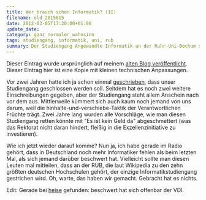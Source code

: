 ```yaml
---
title: Wer brauch schon Informatik? (II)
filename: old_2015615
date: 2012-03-05T17:20:00+01:00
update_date:
category: ganz_normaler_wahnsinn
tags: studiengang, informatik, uni, rub
summary: Der Studiengang Angewandte Informatik an der Ruhr-Uni-Bochum soll immer noch abgeschafft werden, während die Industrie verzweifelt Informatiker sucht.
---
```

Dieser Eintrag wurde ursprünglich auf meinem [alten Blog veröffentlicht](https://stu.blogger.de/stories/2015615/). Dieser Eintrag hier ist eine Kopie mit kleinen technischen Anpassungen.

Vor zwei Jahren hatte ich ja schon einmal [geschrieben](/blogposts/old_1577424), dass unser Studiengang geschlossen werden soll. Seitdem hat es noch zwei weitere Einschreibungen gegeben, aber der Studiengang steht allem Anschein nach vor dem aus. Mittlerweile kümmert sich auch kaum noch jemand von uns darum, weil die hinhalte-und-verschiebe-Taktik der Verantwortlichen Früchte trägt. Zwei Jahre lang wurden alle Vorschläge, wie man diesen Studiengang retten könnte mit "Es ist kein Geld da" abgeschmettert (was das Rektorat nicht daran hindert, fleißig in die Exzellenzinitiative zu investieren).

Wie ich jetzt wieder darauf komme? Nun ja, ich habe gerade im Radio gehört, dass in Deutschland noch mehr Informatiker fehlen als beim letzten Mal, als sich jemand darüber beschwert hat. Vielleicht sollte man diesen Leuten mal mitteilen, dass an der RUB, die laut Wikipedia zu den zehn größten deutschen Hochschulen gehört, der einzige Informatikstudiengang gestrichen wird. Oh, warte, das haben wir gemacht. Gebracht hat es nichts.

Edit: Gerade bei [heise](https://www.heise.de/newsticker/meldung/VDI-Fachkraeftemangel-gefaehrdet-IT-Standort-Deutschland-1463363.html) gefunden: beschwert hat sich offenbar der VDI.

